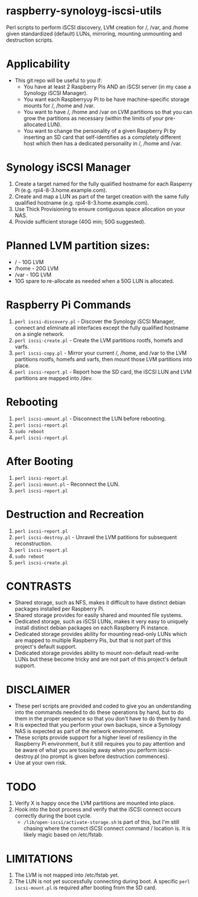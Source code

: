 # raspberry-synoloyg-iscsi-utils
Perl scripts to perform iSCSI discovery, LVM creation for /, /var, and /home given standardized (default) LUNs, mirroring, mounting unmounting and destruction scripts.

# Applicability
* This git repo will be useful to you if:
  * You have at least 2 Raspberry Pis AND an iSCSI server (in my case a Synology iSCSI Manager).
  * You want each Raspberryuy Pi to be have machine-specific storage mounts for /, /home and /var.
  * You want to have /, /home and /var on LVM partitions so that you can grow the partitions as necessary (within the limits of your pre-allocated LUN).
  * You want to change the personality of a given Raspberry Pi by inserting an SD card that self-identifies as a completely different host which then has a dedicated personality in /, /home and /var.

# Synology iSCSI Manager
1. Create a target named for the fully qualified hostname for each Rasperry Pi (e.g. rpi4-8-3.home.example.com).
2. Create and map a LUN as part of the target creation with the same fully qualified hostname (e.g. rpi4-8-3.home.example.com).
3. Use Thick Provisioning to ensure contiguous space allocation on your NAS.
4. Provide sufficient storage (40G min; 50G suggested).

# Planned LVM partition sizes:
* / - 10G LVM
* /home - 20G LVM
* /var - 10G LVM
* 10G spare to re-allocate as needed when a 50G LUN is allocated.

# Raspberry Pi Commands
1. `perl iscsi-discovery.pl` - Discover the Synology iSCSI Manager, connect and eliminate all interfaces except the fully qualified hostname on a single network.
2. `perl iscsi-create.pl` - Create the LVM partitions rootfs, homefs and varfs.
3. `perl iscsi-copy.pl` - Mirror your current /, /home, and /var to the LVM partitions rootfs, homefs and varfs, then mount those LVM partitions into place.
4. `perl iscsi-report.pl` - Report how the SD card, the iSCSI LUN and LVM partitions are mapped into /dev.

# Rebooting
1. `perl iscsi-umount.pl` - Disconnect the LUN before rebooting.
2. `perl iscsi-report.pl`
3. `sudo reboot`
4. `perl iscsi-report.pl`

# After Booting
1. `perl iscsi-report.pl`
2. `perl iscsi-mount.pl` - Reconnect the LUN.
3. `perl iscsi-report.pl`

# Destruction and Recreation
1. `perl iscsi-report.pl`
2. `perl iscsi-destroy.pl` - Unravel the LVM patitions for subsequent reconstruction.
3. `perl iscsi-report.pl`
4. `sudo reboot`
5. `perl iscsi-create.pl`

# CONTRASTS
* Shared storage, such as NFS, makes it difficult to have distinct debian packages installed per Raspberry Pi.
* Shared storage provides for easily shared and mounted file systems.
* Dedicated storage, such as iSCSI LUNs, makes it very easy to uniquely install distinct debian packages on each Raspberry Pi instance.
* Dedicated storage provides ability for mounting read-only LUNs which are mapped to multiple Raspberry Pis, but that is not part of this project's default support.
* Dedicated storage provides ability to mount non-default read-write LUNs but these become tricky and are not part of this project's default support.

# DISCLAIMER
* These perl scripts are provided and coded to give you an understanding into the commands needed to do these operations by hand, but to do them in the proper sequence so that you don't have to do them by hand.
* It is expected that you perform your own backups, since a Synology NAS is expected as part of the network environment.
* These scripts provide support for a higher level of resiliency in the Raspberry Pi environment, but it still requires you to pay attention and be aware of what you are tossing away when you perform iscsi-destroy.pl (no prompt is given before destruction commences).
* Use at your own risk.

# TODO
1. Verify X is happy once the LVM partitions are mounted into place.
2. Hook into the boot process and verify that the iSCSI connect occurs correctly during the boot cycle.
   * `/lib/open-iscsi/activate-storage.sh` is part of this, but I'm still chasing where the correct iSCSI connect command / location is.  It is likely magic based on /etc/fstab.

# LIMITATIONS
1. The LVM is not mapped into /etc/fstab yet.
2. The LUN is not yet successfully connecting during boot.  A specific `perl iscsi-mount.pl` is required after booting from the SD card.
